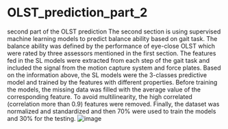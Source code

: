 # OLST_prediction_part_2
second part of the OLST prediction
The second section is using supervised machine learning models to predict balance ability based on gait task. The balance ability was defined by the performance of eye-close OLST which were rated by three assessors mentioned in the first section. The features fed in the SL models were extracted from each step of the gait task and included the signal from the motion capture system and force plates. Based on the information above, the SL models were the 3-classes predictive model and trained by the features with different properties. Before training the models, the missing data was filled with the average value of the corresponding feature. To avoid multilinearity, the high correlated (correlation more than 0.9) features were removed. Finally, the dataset was normalized and standardized and then 70% were used to train the models and 30% for the testing.
![image](https://user-images.githubusercontent.com/104646372/178052194-47eab483-5342-43a3-8b30-6223f305c472.png)
